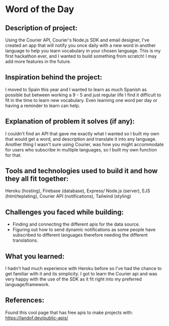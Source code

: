 # Word of the Day

## Description of project:

Using the Courier API, Courier's Node.js SDK and email designer, I've created an app that will notify you once daily with a new word in another language to help you learn vocabulary in your chosen language. This is my first hackathon ever, and I wanted to build something from scratch! I may add more features in the future.

## Inspiration behind the project:

I moved to Spain this year and I wanted to learn as much Spanish as possible but between working a 9 - 5 and just regular life I find it difficult to fit in the time to learn new vocabulary. Even learning one word per day or having a reminder to learn can help. 

## Explanation of problem it solves (if any):

I couldn't find an API that gave me exactly what I wanted so I built my own that would get a word, and description and translate it into any language. Another thing I wasn't sure using Courier, was how you might accommodate for users who subscribe in multiple languages, so I built my own function for that.

## Tools and technologies used to build it and how they all fit together:

Heroku (hosting), Firebase (database), Express/ Node.js (server), EJS (html/teplating),
Courier API (notifications), Tailwind (styling)

## Challenges you faced while building:

- Finding and connecting the different apis for the data source.
- Figuring out how to send dynamic notifications as some people have subscribed
  to different languages therefore needing the different translations. 

## What you learned:

I hadn't had much experience with Heroku before so I've had the chance to get familiar with it and its simplicity. I got to learn the Courier api and was very happy with the use of the SDK as it fit right into my preferred language/framework. 

## References:

Found this cool page that has free apis to make projects with:
https://landof.dev/public-apis/
